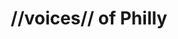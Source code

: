 ---
pid: CH778
title: "//voices// of Philly"
location_transcription: "??"
zipcode: '19081'
outside_phl: 'Swarthmore PA '
neighborhood: 
age: '18'
age_range: 13-19
instagram: 
image_file_name: CH_778.jpg
proposal_transcription: Some type of interactive monument that can be a tribute to
  the different languages that the people of Philly use (signed or spoken - hence
  the quotations on //voices//) and expresses what these languages mean to them. In
  these times of xenophobia and disrespect for //other//, a reminder that speaking/using
  a diff. language is a part of culture/community, not something to be frowned upon,
  is greatly needed. Not sure how this would be manifested, but an idea!
topic: Globalism,Inclusivity,Philadelphia,Unity,Uplifting
topic_summary: 0, 0, 0, 0, 0
type: Audio,Interactive
keywords_other: languages, community, xenophobia
credit: Sadie
image_labels: 
twitter: 
facebook: 
permalink: "/monuments/ch778/"
layout: item-page
---